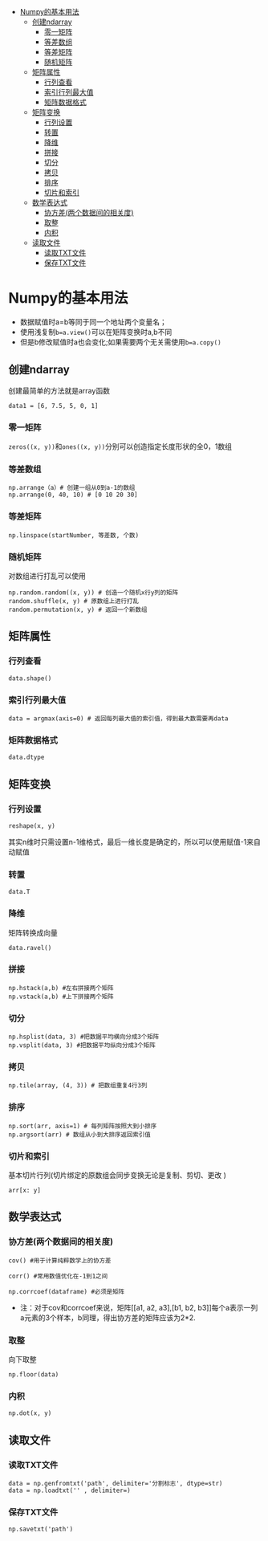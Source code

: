 <!-- TOC -->

- [Numpy的基本用法](#numpy的基本用法)
    - [创建ndarray](#创建ndarray)
        - [零一矩阵](#零一矩阵)
        - [等差数组](#等差数组)
        - [等差矩阵](#等差矩阵)
        - [随机矩阵](#随机矩阵)
    - [矩阵属性](#矩阵属性)
        - [行列查看](#行列查看)
        - [索引行列最大值](#索引行列最大值)
        - [矩阵数据格式](#矩阵数据格式)
    - [矩阵变换](#矩阵变换)
        - [行列设置](#行列设置)
        - [转置](#转置)
        - [降维](#降维)
        - [拼接](#拼接)
        - [切分](#切分)
        - [拷贝](#拷贝)
        - [排序](#排序)
        - [切片和索引](#切片和索引)
    - [数学表达式](#数学表达式)
        - [协方差(两个数据间的相关度)](#协方差两个数据间的相关度)
        - [取整](#取整)
        - [内积](#内积)
    - [读取文件](#读取文件)
        - [读取TXT文件](#读取txt文件)
        - [保存TXT文件](#保存txt文件)

<!-- /TOC -->

# Numpy的基本用法
* 数据赋值时a=b等同于同一个地址两个变量名；
* 使用浅复制`b=a.view()`可以在矩阵变换时a,b不同
* 但是b修改赋值时a也会变化;如果需要两个无关需使用`b=a.copy()`
## 创建ndarray 
创建最简单的方法就是array函数
```
data1 = [6, 7.5, 5, 0, 1]
```
### 零一矩阵
 `zeros((x, y))`和`ones((x, y))`分别可以创造指定长度形状的全0，1数组
### 等差数组 
```
np.arrange（a）# 创建一组从0到a-1的数组
np.arrange(0, 40, 10) # [0 10 20 30]
```
### 等差矩阵
```
np.linspace(startNumber, 等差数, 个数)
```
### 随机矩阵
对数组进行打乱可以使用
```
np.random.random((x, y)) # 创造一个随机x行y列的矩阵
random.shuffle(x, y) # 原数组上进行打乱
random.permutation(x, y) # 返回一个新数组
```

## 矩阵属性
### 行列查看
```
data.shape()
```
### 索引行列最大值
```
data = argmax(axis=0) # 返回每列最大值的索引值，得到最大数需要再data
```
### 矩阵数据格式
```
data.dtype
```

## 矩阵变换
### 行列设置
```
reshape(x, y)
```
其实n维时只需设置n-1维格式，最后一维长度是确定的，所以可以使用赋值-1来自动赋值
### 转置
```
data.T
```
### 降维
矩阵转换成向量
```
data.ravel()
```
### 拼接
```
np.hstack(a,b) #左右拼接两个矩阵
np.vstack(a,b) #上下拼接两个矩阵
```
### 切分
```
np.hsplist(data, 3) #把数据平均横向分成3个矩阵
np.vsplit(data, 3) #把数据平均纵向分成3个矩阵
```
### 拷贝
```
np.tile(array, (4, 3)) # 把数组重复4行3列
```
### 排序
```
np.sort(arr, axis=1) # 每列矩阵按照大到小排序
np.argsort(arr) # 数组从小到大排序返回索引值
```
### 切片和索引
基本切片行列(切片绑定的原数组会同步变换无论是复制、剪切、更改 )
```
arr[x: y]
```


## 数学表达式
### 协方差(两个数据间的相关度)
```
cov() #用于计算纯粹数学上的协方差

corr() #常用数值优化在-1到1之间

np.corrcoef(dataframe) #必须是矩阵
```
* 注：对于cov和corrcoef来说，矩阵[[a1, a2, a3],[b1, b2, b3]]每个a表示一列a元素的3个样本，b同理，得出协方差的矩阵应该为2*2.

### 取整
向下取整
```
np.floor(data)
```
### 内积
```
np.dot(x, y)
```

## 读取文件
### 读取TXT文件
```
data = np.genfromtxt('path', delimiter='分割标志', dtype=str)
data = np.loadtxt('' , delimiter=)
```
### 保存TXT文件
```
np.savetxt('path')
```